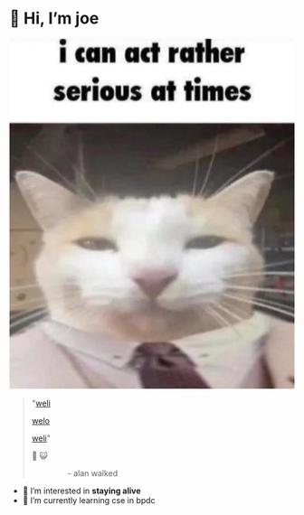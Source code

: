 # 👋 Hi, I’m joe

<img src="https://github.com/joejo-joestar/joejo-joestar/blob/main/Media/serious%20and%20professional.png" title="Very Serious and Professional" alt="Seriousness" data-align="center">



> "[weli](https://youtu.be/QxYpiBlHr1w?si=fUDqtkbV_KnKsPO5)
> 
> [welo](https://youtu.be/QxYpiBlHr1w?si=fUDqtkbV_KnKsPO5)
> 
> [weli](https://youtu.be/QxYpiBlHr1w?si=fUDqtkbV_KnKsPO5)"
> 
> 🍄
> 😺
> 
>                 - alan walked

- 👀 I’m interested in **staying alive**
- 🌱 I’m currently learning cse in bpdc

<!---
joejo-joestar/joejo-joestar is a ✨ special ✨ repository because its `README.md` (this file) appears on your GitHub profile.
You can click the Preview link to take a look at your changes.
--->

